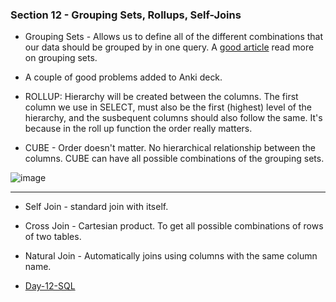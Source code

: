 ### Section 12 - Grouping Sets, Rollups, Self-Joins

- Grouping Sets - Allows us to define all of the different combinations that our data should be grouped by in one query. A [good article](https://www.postgresqltutorial.com/postgresql-tutorial/postgresql-grouping-sets/) read more on grouping sets.

- A couple of good problems added to Anki deck.

- ROLLUP: Hierarchy will be created between the columns. The first column we use in SELECT, must also be the first (highest) level of the hierarchy, and the susbequent columns should also follow the same. It's because in the roll up function the order really matters.

- CUBE - Order doesn't matter. No hierarchical relationship between the columns. CUBE can have all possible combinations of the grouping sets.

![image](https://github.com/vishpant76/15-days-postgres/assets/18080911/38585b95-5205-466a-a397-73de3f895529)

---

- Self Join - standard join with itself.

- Cross Join - Cartesian product. To get all possible combinations of rows of two tables.

- Natural Join - Automatically joins using columns with the same column name.

- [Day-12-SQL](https://github.com/vishpant76/15-days-postgres/blob/main/Section-12/day-12-sql.sql)
